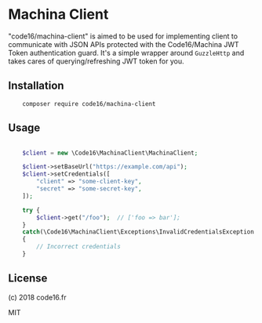 # Machina Client

"code16/machina-client" is aimed to be used for implementing client to communicate with JSON APIs protected with the Code16/Machina JWT Token authentication guard. It's a simple wrapper around `GuzzleHttp` and takes cares of querying/refreshing JWT token for you. 

## Installation

```
    composer require code16/machina-client
```

## Usage

```php

    $client = new \Code16\MachinaClient\MachinaClient;

    $client->setBaseUrl("https://example.com/api");
    $client->setCredentials([
        "client" => "some-client-key",
        "secret" => "some-secret-key",
    ]);

    try {
        $client->get("/foo");  // ['foo => bar'];
    }
    catch(\Code16\MachinaClient\Exceptions\InvalidCredentialsException $e) 
    {
        // Incorrect credentials
    }

```

## License

(c) 2018 code16.fr

MIT
